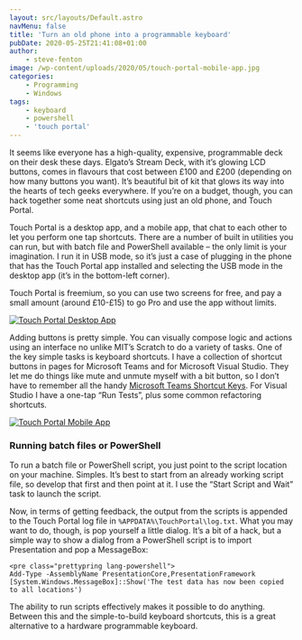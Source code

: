 ```yaml
---
layout: src/layouts/Default.astro
navMenu: false
title: 'Turn an old phone into a programmable keyboard'
pubDate: 2020-05-25T21:41:08+01:00
author:
    - steve-fenton
image: /wp-content/uploads/2020/05/touch-portal-mobile-app.jpg
categories:
    - Programming
    - Windows
tags:
    - keyboard
    - powershell
    - 'touch portal'
---
```


It seems like everyone has a high-quality, expensive, programmable deck on their desk these days. Elgato’s Stream Deck, with it’s glowing LCD buttons, comes in flavours that cost between £100 and £200 (depending on how many buttons you want). It’s beautiful bit of kit that glows its way into the hearts of tech geeks everywhere. If you’re on a budget, though, you can hack together some neat shortcuts using just an old phone, and Touch Portal.

Touch Portal is a desktop app, and a mobile app, that chat to each other to let you perform one tap shortcuts. There are a number of built in utilities you can run, but with batch file and PowerShell available – the only limit is your imagination. I run it in USB mode, so it’s just a case of plugging in the phone that has the Touch Portal app installed and selecting the USB mode in the desktop app (it’s in the bottom-left corner).

Touch Portal is freemium, so you can use two screens for free, and pay a small amount (around £10-£15) to go Pro and use the app without limits.

[![Touch Portal Desktop App](/img/2020/05/touch-portal.jpg)](/2020/05/turn-an-old-phone-into-a-programmable-keyboard/touch-portal/)

Adding buttons is pretty simple. You can visually compose logic and actions using an interface no unlike MIT’s Scratch to do a variety of tasks. One of the key simple tasks is keyboard shortcuts. I have a collection of shortcut buttons in pages for Microsoft Teams and for Microsoft Visual Studio. They let me do things like mute and unmute myself with a bit button, so I don’t have to remember all the handy [Microsoft Teams Shortcut Keys](/2020/03/microsoft-teams-what-microsoft-taught-me-this-week/). For Visual Studio I have a one-tap “Run Tests”, plus some common refactoring shortcuts.

[![Touch Portal Mobile App](/img/2020/05/touch-portal-mobile-app.jpg)](/2020/05/turn-an-old-phone-into-a-programmable-keyboard/touch-portal-mobile-app/)

### Running batch files or PowerShell

To run a batch file or PowerShell script, you just point to the script location on your machine. Simples. It’s best to start from an already working script file, so develop that first and then point at it. I use the “Start Script and Wait” task to launch the script.

Now, in terms of getting feedback, the output from the scripts is appended to the Touch Portal log file in `%APPDATA%\TouchPortal\log.txt`. What you may want to do, though, is pop yourself a little dialog. It’s a bit of a hack, but a simple way to show a dialog from a PowerShell script is to import Presentation and pop a MessageBox:

```
<pre class="prettypring lang-powershell">
Add-Type -AssemblyName PresentationCore,PresentationFramework
[System.Windows.MessageBox]::Show('The test data has now been copied to all locations')
```
The ability to run scripts effectively makes it possible to do anything. Between this and the simple-to-build keyboard shortcuts, this is a great alternative to a hardware programmable keyboard.